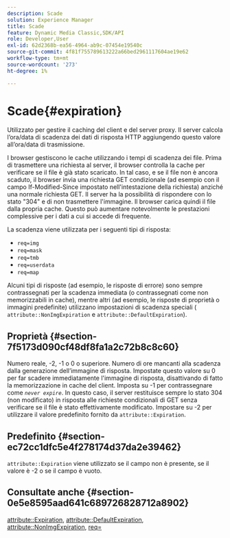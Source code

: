 ```yaml
---
description: Scade
solution: Experience Manager
title: Scade
feature: Dynamic Media Classic,SDK/API
role: Developer,User
exl-id: 62d2368b-ea56-4964-ab9c-07454e19540c
source-git-commit: 4f81f755789613222a66bed2961117604ae19e62
workflow-type: tm+mt
source-wordcount: '273'
ht-degree: 1%

---
```


# Scade{#expiration}

Utilizzato per gestire il caching del client e del server proxy. Il server calcola l’ora/data di scadenza dei dati di risposta HTTP aggiungendo questo valore all’ora/data di trasmissione.

I browser gestiscono le cache utilizzando i tempi di scadenza dei file. Prima di trasmettere una richiesta al server, il browser controlla la cache per verificare se il file è già stato scaricato. In tal caso, e se il file non è ancora scaduto, il browser invia una richiesta GET condizionale (ad esempio con il campo If-Modified-Since impostato nell&#39;intestazione della richiesta) anziché una normale richiesta GET. Il server ha la possibilità di rispondere con lo stato &quot;304&quot; e di non trasmettere l&#39;immagine. Il browser carica quindi il file dalla propria cache. Questo può aumentare notevolmente le prestazioni complessive per i dati a cui si accede di frequente.

La scadenza viene utilizzata per i seguenti tipi di risposta:

* `req=img`
* `req=mask`
* `req=tmb`
* `req=userdata`
* `req=map`

Alcuni tipi di risposte (ad esempio, le risposte di errore) sono sempre contrassegnati per la scadenza immediata (o contrassegnati come non memorizzabili in cache), mentre altri (ad esempio, le risposte di proprietà o immagini predefinite) utilizzano impostazioni di scadenza speciali ( `attribute::NonImgExpiration` e `attribute::DefaultExpiration`).

## Proprietà {#section-7f5173d090cf48df8fa1a2c72b8c8c60}

Numero reale, -2, -1 o 0 o superiore. Numero di ore mancanti alla scadenza dalla generazione dell’immagine di risposta. Impostate questo valore su 0 per far scadere immediatamente l&#39;immagine di risposta, disattivando di fatto la memorizzazione in cache del client. Imposta su -1 per contrassegnare come *`never expire`*. In questo caso, il server restituisce sempre lo stato 304 (non modificato) in risposta alle richieste condizionali di GET senza verificare se il file è stato effettivamente modificato. Impostare su -2 per utilizzare il valore predefinito fornito da `attribute::Expiration`.

## Predefinito {#section-ec72cc1dfc5e4f278174d37da2e39462}

`attribute::Expiration` viene utilizzato se il campo non è presente, se il valore è -2 o se il campo è vuoto.

## Consultate anche {#section-0e5e8595aad641c689726828712a8902}

[attribute::Expiration](../../../../../../is-api/image-catalog/image-serving-api-ref/c-image-catalog-reference/c-attributes-reference/r-expiration.md#reference-a0bf4686425d4e00b8014c4950fb62b7), [attribute::DefaultExpiration](../../../../../../is-api/image-catalog/image-serving-api-ref/c-image-catalog-reference/c-attributes-reference/r-defaultexpiration.md#reference-0526166fab654fceb243b75d1ea4f0cf), [attribute::NonImgExpiration](../../../../../../is-api/image-catalog/image-serving-api-ref/c-image-catalog-reference/c-attributes-reference/r-nonimgexpiration.md#reference-a8066cd0d24b4ea98100ade4821f1f9d), [req=](../../../../../../is-api/http-ref/image-serving-api-ref/c-http-protocol-reference/c-command-reference/r-req/r-req.md#reference-907cdb4a97034db7ad94695f25552e76)

